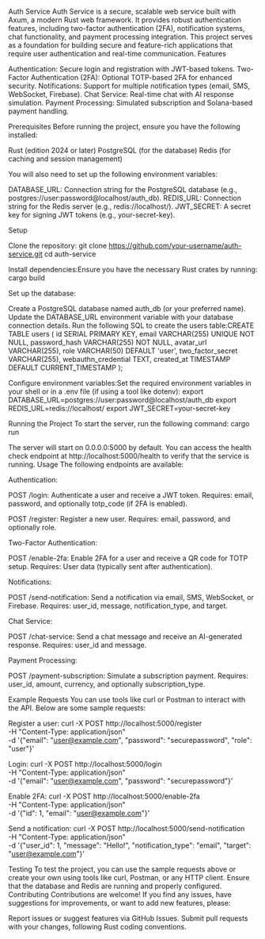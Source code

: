 Auth Service
Auth Service is a secure, scalable web service built with Axum, a modern Rust web framework. It provides robust authentication features, including two-factor authentication (2FA), notification systems, chat functionality, and payment processing integration. This project serves as a foundation for building secure and feature-rich applications that require user authentication and real-time communication.
Features

Authentication: Secure login and registration with JWT-based tokens.
Two-Factor Authentication (2FA): Optional TOTP-based 2FA for enhanced security.
Notifications: Support for multiple notification types (email, SMS, WebSocket, Firebase).
Chat Service: Real-time chat with AI response simulation.
Payment Processing: Simulated subscription and Solana-based payment handling.

Prerequisites
Before running the project, ensure you have the following installed:

Rust (edition 2024 or later)
PostgreSQL (for the database)
Redis (for caching and session management)

You will also need to set up the following environment variables:

DATABASE_URL: Connection string for the PostgreSQL database (e.g., postgres://user:password@localhost/auth_db).
REDIS_URL: Connection string for the Redis server (e.g., redis://localhost/).
JWT_SECRET: A secret key for signing JWT tokens (e.g., your-secret-key).

Setup

Clone the repository:
git clone https://github.com/your-username/auth-service.git
cd auth-service


Install dependencies:Ensure you have the necessary Rust crates by running:
cargo build


Set up the database:

Create a PostgreSQL database named auth_db (or your preferred name).
Update the DATABASE_URL environment variable with your database connection details.
Run the following SQL to create the users table:CREATE TABLE users (
    id SERIAL PRIMARY KEY,
    email VARCHAR(255) UNIQUE NOT NULL,
    password_hash VARCHAR(255) NOT NULL,
    avatar_url VARCHAR(255),
    role VARCHAR(50) DEFAULT 'user',
    two_factor_secret VARCHAR(255),
    webauthn_credential TEXT,
    created_at TIMESTAMP DEFAULT CURRENT_TIMESTAMP
);




Configure environment variables:Set the required environment variables in your shell or in a .env file (if using a tool like dotenv):
export DATABASE_URL=postgres://user:password@localhost/auth_db
export REDIS_URL=redis://localhost/
export JWT_SECRET=your-secret-key



Running the Project
To start the server, run the following command:
cargo run

The server will start on 0.0.0.0:5000 by default. You can access the health check endpoint at http://localhost:5000/health to verify that the service is running.
Usage
The following endpoints are available:

Authentication:

POST /login: Authenticate a user and receive a JWT token.
Requires: email, password, and optionally totp_code (if 2FA is enabled).


POST /register: Register a new user.
Requires: email, password, and optionally role.




Two-Factor Authentication:

POST /enable-2fa: Enable 2FA for a user and receive a QR code for TOTP setup.
Requires: User data (typically sent after authentication).




Notifications:

POST /send-notification: Send a notification via email, SMS, WebSocket, or Firebase.
Requires: user_id, message, notification_type, and target.




Chat Service:

POST /chat-service: Send a chat message and receive an AI-generated response.
Requires: user_id and message.




Payment Processing:

POST /payment-subscription: Simulate a subscription payment.
Requires: user_id, amount, currency, and optionally subscription_type.





Example Requests
You can use tools like curl or Postman to interact with the API. Below are some sample requests:

Register a user:
curl -X POST http://localhost:5000/register \
-H "Content-Type: application/json" \
-d '{"email": "user@example.com", "password": "securepassword", "role": "user"}'


Login:
curl -X POST http://localhost:5000/login \
-H "Content-Type: application/json" \
-d '{"email": "user@example.com", "password": "securepassword"}'


Enable 2FA:
curl -X POST http://localhost:5000/enable-2fa \
-H "Content-Type: application/json" \
-d '{"id": 1, "email": "user@example.com"}'


Send a notification:
curl -X POST http://localhost:5000/send-notification \
-H "Content-Type: application/json" \
-d '{"user_id": 1, "message": "Hello!", "notification_type": "email", "target": "user@example.com"}'



Testing
To test the project, you can use the sample requests above or create your own using tools like curl, Postman, or any HTTP client. Ensure that the database and Redis are running and properly configured.
Contributing
Contributions are welcome! If you find any issues, have suggestions for improvements, or want to add new features, please:

Report issues or suggest features via GitHub Issues.
Submit pull requests with your changes, following Rust coding conventions.
